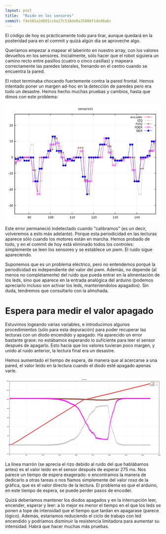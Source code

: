 ```yaml
---
layout: post
title:  "Ruido en los sensores"
commit: f4e301a2d891ccbe27c518de8a35088f1de40a6c
---
```


El código de hoy es prácticamente todo para tirar, aunque quedará en la posteridad
para en el commit y quizá algún día se aproveche algo.

Queríamos empezar a mapear el laberinto en nuestro array, con los valores devueltos
en los sensores. Inicialmente, sólo hacer que el robot siguiera un camino recto
entre pasillos (cuatro o cinco casillas) y mapeara correctamente las paredes
laterales, frenando en el centro cuando se encuentra la pared.

El robot terminaba chocando fuertemente contra la pared frontal. Hemos intentado
poner un margen ad-hoc en la detección de paredes pero era todo un desastre. Hemos
hecho muchas pruebas y cambios, hasta que dimos con este problema:

![ruido-sensores](../assets/2019-03-01-ruido-sensores.png)

Este error permaneció indetectado cuando "calibramos" (es un decir, volveremos a esto más
adelante). Porque esta periodicidad en las lecturas aparece sólo cuando los motores están en marcha.
Hemos probado de todo, y en el commit de hoy está eliminado todos los controles: simplemente
se leen los sensores y se establece un pwm. El ruido sigue apareciendo.

Suponemos que es un problema eléctrico, pero no entendemos porqué la periodicidad es independiente
del valor del pwm. Además, no depende (al menos no completamente) del ruido que pueda entrar
en la alimentación de los leds, sino que aparece en la entrada analógica del arduino (podemos apreciarlo
incluso son activar los leds, manteniendolos apagados). Sin duda, tendremos que consultarlo con la almohada.

# Espera para medir el valor apagado

Estuvimos logeando varias variables, e introducimos algunos procedimientos (sólo para esta depuración)
para poder recuperar las lecturas con un diodo encendido y apagado. Ha aparecido un error bastante
grave: no estábamos esperando lo suficiente para leer el sensor después de apagarlo. Esto hacía que
los valores tuvieran poco margen, y unido al ruido anterior, la lectura final era un desastre.

Hemos aumentado el tiempo de espera, de manera que al acercarse a una pared, el valor leido en la
lectura cuando el diodo esté apagado apenas varíe. 

![valores](../assets/2019-03-01-valores.png)

La línea marrón (se aprecia el rizo debido al ruido del que hablábamos antes) es el valor leído en
el sensor después de esperar 275 ms. Nos parece un tiempo de espera exagerado: o encontramos la manera
de dedicarlo a otras tareas o nos fiamos simplemente del valor _rosa_ de la gráfica, que es el valor
directo de la lectura. El problema es que el arduino, en este tiempo de espera, se puede perder
pasos de encoder.

Quizá deberíamos mantener los diodos apagados y en la interrupción leer, encender, esperar y leer: a
lo mejor es menor el tiempo en el que los leds se ponen a tope de intensidad que el tiempo que tardan
en apagarase (parece lógico). Además, estaríamos reduciendo el ciclo de trabajo con led encendido y
podríamos disminuir la resistencia limitadora para aumentar su intensidad. Habrá que hacer muchas
más pruebas.
